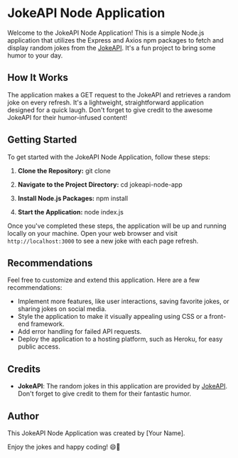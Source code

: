 # JokeAPI Node Application

Welcome to the JokeAPI Node Application! This is a simple Node.js application that utilizes the Express and Axios npm packages to fetch and display random jokes from the [JokeAPI](https://v2.jokeapi.dev/). It's a fun project to bring some humor to your day.

## How It Works

The application makes a GET request to the JokeAPI and retrieves a random joke on every refresh. It's a lightweight, straightforward application designed for a quick laugh. Don't forget to give credit to the awesome JokeAPI for their humor-infused content!

## Getting Started

To get started with the JokeAPI Node Application, follow these steps:

1. **Clone the Repository:**
git clone <repository-url>

2. **Navigate to the Project Directory:**
cd jokeapi-node-app

3. **Install Node.js Packages:**
npm install

4. **Start the Application:**
node index.js

Once you've completed these steps, the application will be up and running locally on your machine. Open your web browser and visit `http://localhost:3000` to see a new joke with each page refresh.

## Recommendations

Feel free to customize and extend this application. Here are a few recommendations:

- Implement more features, like user interactions, saving favorite jokes, or sharing jokes on social media.
- Style the application to make it visually appealing using CSS or a front-end framework.
- Add error handling for failed API requests.
- Deploy the application to a hosting platform, such as Heroku, for easy public access.

## Credits

- **JokeAPI**: The random jokes in this application are provided by [JokeAPI](https://v2.jokeapi.dev/). Don't forget to give credit to them for their fantastic humor.

## Author

This JokeAPI Node Application was created by [Your Name].

Enjoy the jokes and happy coding! 😄🎉

